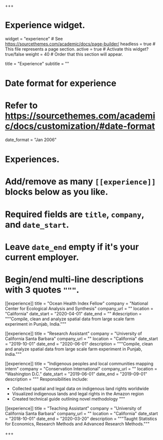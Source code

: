 +++
# Experience widget.
widget = "experience"  # See https://sourcethemes.com/academic/docs/page-builder/
headless = true  # This file represents a page section.
active = true  # Activate this widget? true/false
weight = 40  # Order that this section will appear.

title = "Experience"
subtitle = ""

# Date format for experience
#   Refer to https://sourcethemes.com/academic/docs/customization/#date-format
date_format = "Jan 2006"

# Experiences.
#   Add/remove as many `[[experience]]` blocks below as you like.
#   Required fields are `title`, `company`, and `date_start`.
#   Leave `date_end` empty if it's your current employer.
#   Begin/end multi-line descriptions with 3 quotes `"""`.

[[experience]]
  title = "Ocean Health Index Fellow"
  company = "National Center for Ecological Analysis and Synthesis"
  company_url = ""
  location = "California"
  date_start = "2020-04-01"
  date_end = ""
  #description = """Compile, clean and analyze spatial data from large scale farm experiment in Punjab, India."""


[[experience]]
  title = "Research Assistant"
  company = "University of California Santa Barbara"
  company_url = ""
  location = "California"
  date_start = "2019-10-01"
  date_end = "2020-06-01"
  description = """Compile, clean and analyze spatial data from large scale farm experiment in Punjab, India."""

[[experience]]
  title = "Indigenous peoples and local communities mapping intern"
  company = "Conservation International"
  company_url = ""
  location = "Washington D.C."
  date_start = "2019-06-01"
  date_end = "2019-09-01"
  description = """
  Responsibilities include:
  
  * Collected spatial and legal data on indigenous land rights worldwide
  * Visualized indigenous lands and legal rights in the Amazon region
  * Created technical guide outlining novel methodology
  """

[[experience]]
  title = "Teaching Assistant"
  company = "University of California Santa Barbara"
  company_url = ""
  location = "California"
  date_start = "2018-10-01"
  date_end = "2020-03-20"
  description = """Taught Statistics for Economics, Research Methods and Advanced Research Methods."""

+++
